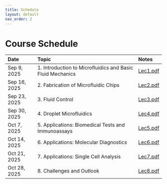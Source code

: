 ```yaml
---
title: Schedule
layout: default
nav_order: 2
---
```


# Course Schedule

| **Date**      | **Topic**                                                 | **Notes**                           |
| :------------ | :-------------------------------------------------------- | :---------------------------------- |
| Sep 9, 2025   | 1. Introduction to Microfluidics and Basic Fluid Mechanics | [Lec1.pdf](../assets/docs/Lec1.pdf) |
| Sep 16, 2025  | 2. Fabrication of Microfluidic Chips                      | [Lec2.pdf](../assets/docs/Lec2.pdf) |
| Sep 23, 2025  | 3. Fluid Control                                          | [Lec3.pdf](../assets/docs/Lec3.pdf) |
| Sep 30, 2025  | 4. Droplet Microfluidics                                  | [Lec4.pdf](../assets/docs/Lec4.pdf) |
| Oct 7, 2025   | 5. Applications: Biomedical Tests and Immunoassays        | [Lec5.pdf](../assets/docs/Lec5.pdf) |
| Oct 14, 2025  | 6. Applications: Molecular Diagnostics                    | [Lec6.pdf](../assets/docs/Lec6.pdf) |
| Oct 21, 2025  | 7. Applications: Single Cell Analysis                     | [Lec7.pdf](../assets/docs/Lec7.pdf) |
| Oct 28, 2025  | 8. Challenges and Outlook                                 | [Lec8.pdf](../assets/docs/Lec8.pdf) |
